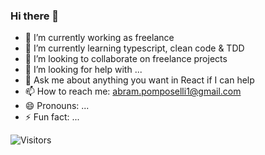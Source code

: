### Hi there 👋

- 🔭 I’m currently working as freelance
- 🌱 I’m currently learning typescript, clean code & TDD
- 👯 I’m looking to collaborate on freelance projects
- 🤔 I’m looking for help with ...
- 💬 Ask me about anything you want in React if I can help
- 📫 How to reach me: abram.pomposelli1@gmail.com
- 😄 Pronouns: ...
- ⚡ Fun fact: ...

![Visitors](https://visitor-badge.laobi.icu/badge?page_id=Brams75.Brams75)
